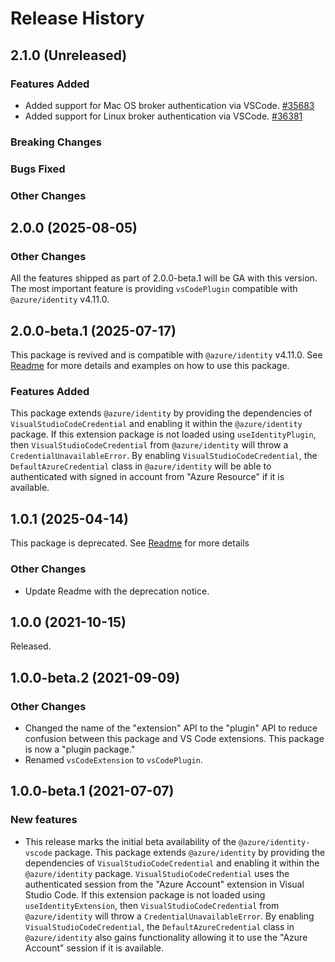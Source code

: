 # Release History

## 2.1.0 (Unreleased)

### Features Added

- Added support for Mac OS broker authentication via VSCode. [#35683](https://github.com/Azure/azure-sdk-for-js/pull/35683)
- Added support for Linux broker authentication via VSCode. [#36381](https://github.com/Azure/azure-sdk-for-js/pull/36381)

### Breaking Changes

### Bugs Fixed

### Other Changes

## 2.0.0 (2025-08-05)

### Other Changes

All the features shipped as part of 2.0.0-beta.1 will be GA with this version. The most important feature is providing `vsCodePlugin` compatible with `@azure/identity` v4.11.0.

## 2.0.0-beta.1 (2025-07-17)

This package is revived and is compatible with `@azure/identity` v4.11.0. See [Readme](https://github.com/Azure/azure-sdk-for-js/blob/main/sdk/identity/identity-vscode/README.md) for more details and examples on how to use this package.

### Features Added

This package extends `@azure/identity` by providing the dependencies of `VisualStudioCodeCredential` and enabling it within the `@azure/identity` package. If this extension package is not loaded using `useIdentityPlugin`, then `VisualStudioCodeCredential` from `@azure/identity` will throw a `CredentialUnavailableError`. By enabling `VisualStudioCodeCredential`, the `DefaultAzureCredential` class in `@azure/identity` will be able to authenticated with signed in account from "Azure Resource" if it is available.

## 1.0.1 (2025-04-14)

This package is deprecated. See [Readme](https://github.com/Azure/azure-sdk-for-js/blob/main/sdk/identity/identity-vscode/README.md) for more details

### Other Changes

- Update Readme with the deprecation notice.

## 1.0.0 (2021-10-15)

Released.

## 1.0.0-beta.2 (2021-09-09)

### Other Changes

- Changed the name of the "extension" API to the "plugin" API to reduce confusion between this package and VS Code extensions. This package is now a "plugin package."
- Renamed `vsCodeExtension` to `vsCodePlugin`.

## 1.0.0-beta.1 (2021-07-07)

### New features

- This release marks the initial beta availability of the `@azure/identity-vscode` package. This package extends `@azure/identity` by providing the dependencies of `VisualStudioCodeCredential` and enabling it within the `@azure/identity` package. `VisualStudioCodeCredential` uses the authenticated session from the "Azure Account" extension in Visual Studio Code. If this extension package is not loaded using `useIdentityExtension`, then `VisualStudioCodeCredential` from `@azure/identity` will throw a `CredentialUnavailableError`. By enabling `VisualStudioCodeCredential`, the `DefaultAzureCredential` class in `@azure/identity` also gains functionality allowing it to use the "Azure Account" session if it is available.
